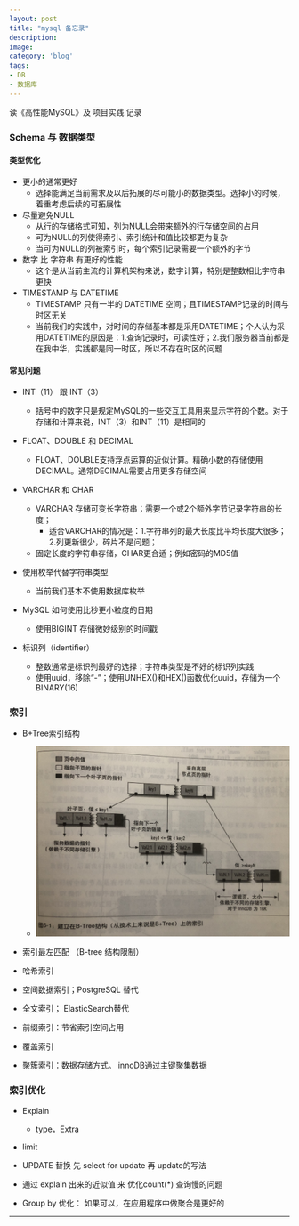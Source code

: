 ```yaml
---
layout: post
title: "mysql 备忘录"
description: 
image: 
category: 'blog'
tags:
- DB
- 数据库
---
```


读《高性能MySQL》及 项目实践 记录

### Schema 与 数据类型

#### 类型优化
- 更小的通常更好 
    - 选择能满足当前需求及以后拓展的尽可能小的数据类型。选择小的时候，着重考虑后续的可拓展性
- 尽量避免NULL
    - 从行的存储格式可知，列为NULL会带来额外的行存储空间的占用
    - 可为NULL的列使得索引、索引统计和值比较都更为复杂
    - 当可为NULL的列被索引时，每个索引记录需要一个额外的字节
- 数字 比 字符串 有更好的性能
    - 这个是从当前主流的计算机架构来说，数字计算，特别是整数相比字符串更快
- TIMESTAMP 与 DATETIME
    - TIMESTAMP 只有一半的 DATETIME 空间；且TIMESTAMP记录的时间与时区无关
    - 当前我们的实践中，对时间的存储基本都是采用DATETIME；个人认为采用DATETIME的原因是：1.查询记录时，可读性好；2.我们服务器当前都是在我中华，实践都是同一时区，所以不存在时区的问题

#### 常见问题
- INT（11） 跟 INT（3）
    - 括号中的数字只是规定MySQL的一些交互工具用来显示字符的个数。对于存储和计算来说，INT（3）和INT（11）是相同的
- FLOAT、DOUBLE 和 DECIMAL
    - FLOAT、DOUBLE支持浮点运算的近似计算。精确小数的存储使用DECIMAL。通常DECIMAL需要占用更多存储空间
- VARCHAR 和 CHAR
    - VARCHAR 存储可变长字符串；需要一个或2个额外字节记录字符串的长度；
        - 适合VARCHAR的情况是：1.字符串列的最大长度比平均长度大很多；2.列更新很少，碎片不是问题；
    - 固定长度的字符串存储，CHAR更合适；例如密码的MD5值
- 使用枚举代替字符串类型
    - 当前我们基本不使用数据库枚举

- MySQL 如何使用比秒更小粒度的日期
    - 使用BIGINT 存储微妙级别的时间戳
- 标识列（identifier）
    - 整数通常是标识列最好的选择；字符串类型是不好的标识列实践
    - 使用uuid，移除“-”；使用UNHEX()和HEX()函数优化uuid，存储为一个BINARY(16)

### 索引
- B+Tree索引结构
    - ![索引结构](../assets/img/B+tree.jpeg)

- 索引最左匹配 （B-tree 结构限制）
- 哈希索引
- 空间数据索引；PostgreSQL 替代
- 全文索引；  ElasticSearch替代

- 前缀索引：节省索引空间占用
- 覆盖索引    
- 聚簇索引：数据存储方式。 innoDB通过主键聚集数据

### 索引优化
- Explain
    - type，Extra

- limit

- UPDATE 替换 先 select for update 再 update的写法

- 通过 explain 出来的近似值 来 优化count(*) 查询慢的问题
- Group by 优化： 如果可以，在应用程序中做聚合是更好的

-----
